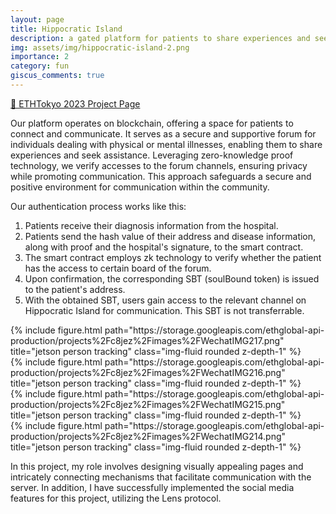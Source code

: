 ```yaml
---
layout: page
title: Hippocratic Island
description: a gated platform for patients to share experiences and seek help.
img: assets/img/hippocratic-island-2.png
importance: 2
category: fun
giscus_comments: true
---
```


[🔗 ETHTokyo 2023 Project Page](https://ethglobal.com/showcase/hippocratic-island-c8jez)

Our platform operates on blockchain, offering a space for patients to connect and communicate. It serves as a secure and supportive forum for individuals dealing with physical or mental illnesses, enabling them to share experiences and seek assistance. Leveraging zero-knowledge proof technology, we verify accesses to the forum channels, ensuring privacy while promoting communication. This approach safeguards a secure and positive environment for communication within the community.

Our authentication process works like this:

1. Patients receive their diagnosis information from the hospital.
2. Patients send the hash value of their address and disease information, along with proof and the hospital's signature, to the smart contract.
4. The smart contract employs zk technology to verify whether the patient has the access to certain board of the forum.
5. Upon confirmation, the corresponding SBT (soulBound token) is issued to the patient's address.
6. With the obtained SBT, users gain access to the relevant channel on Hippocratic Island for communication. This SBT is not transferrable. 

<div class="row">
    <div class="col-sm mt-3 mt-md-0">
        {% include figure.html path="https://storage.googleapis.com/ethglobal-api-production/projects%2Fc8jez%2Fimages%2FWechatIMG217.png" title="jetson person tracking" class="img-fluid rounded z-depth-1" %}
    </div>
    <div class="col-sm mt-3 mt-md-0">
        {% include figure.html path="https://storage.googleapis.com/ethglobal-api-production/projects%2Fc8jez%2Fimages%2FWechatIMG216.png" title="jetson person tracking" class="img-fluid rounded z-depth-1" %}
    </div>
</div>

<div class="row">
    <div class="col-sm mt-3 mt-md-0">
        {% include figure.html path="https://storage.googleapis.com/ethglobal-api-production/projects%2Fc8jez%2Fimages%2FWechatIMG215.png" title="jetson person tracking" class="img-fluid rounded z-depth-1" %}
    </div>
    <div class="col-sm mt-3 mt-md-0">
        {% include figure.html path="https://storage.googleapis.com/ethglobal-api-production/projects%2Fc8jez%2Fimages%2FWechatIMG214.png" title="jetson person tracking" class="img-fluid rounded z-depth-1" %}
    </div>
</div>

In this project, my role involves designing visually appealing pages and intricately connecting mechanisms that facilitate communication with the server. In addition, I have successfully implemented the social media features for this project, utilizing the Lens protocol.